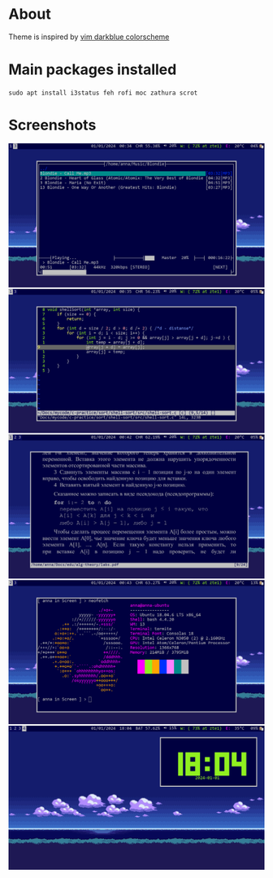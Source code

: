 
# About

Theme is inspired by [vim darkblue colorscheme](github.com/vim/colorschemes/blob/master/colors/darkblue.vim)

# Main packages installed

`sudo apt install i3status feh rofi moc zathura scrot`

# Screenshots

![moc](/assets/moc.png)
![vim](/assets/vim.png)
![zathura](/assets/zathura.png)
![neofetch](/assets/neofetch.png)
![tty-clock](/assets/tty-clock.png)



